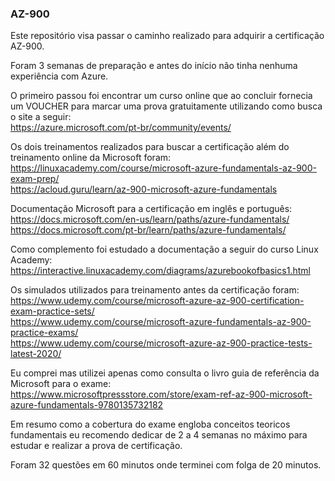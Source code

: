 <h3>AZ-900</h3>

Este repositório visa passar o caminho realizado para adquirir a certificação AZ-900.

Foram 3 semanas de preparação e antes do início não tinha nenhuma experiência com Azure.

O primeiro passou foi encontrar um curso online que ao concluir fornecia um VOUCHER para marcar uma prova gratuitamente utilizando como busca o site a seguir:<br>
https://azure.microsoft.com/pt-br/community/events/

Os dois treinamentos realizados para buscar a certificação além do treinamento online da Microsoft foram:<br>
https://linuxacademy.com/course/microsoft-azure-fundamentals-az-900-exam-prep/<br>
https://acloud.guru/learn/az-900-microsoft-azure-fundamentals

Documentação Microsoft para a certificação em inglês e português:<br>
https://docs.microsoft.com/en-us/learn/paths/azure-fundamentals/<br>
https://docs.microsoft.com/pt-br/learn/paths/azure-fundamentals/

Como complemento foi estudado a documentação a seguir do curso Linux Academy:<br>
https://interactive.linuxacademy.com/diagrams/azurebookofbasics1.html

Os simulados utilizados para treinamento antes da certificação foram:<br>
https://www.udemy.com/course/microsoft-azure-az-900-certification-exam-practice-sets/<br>
https://www.udemy.com/course/microsoft-azure-fundamentals-az-900-practice-exams/<br>
https://www.udemy.com/course/microsoft-azure-az-900-practice-tests-latest-2020/

Eu comprei mas utilizei apenas como consulta o livro guia de referência da Microsoft para o exame:<br>
https://www.microsoftpressstore.com/store/exam-ref-az-900-microsoft-azure-fundamentals-9780135732182

Em resumo como a cobertura do exame engloba conceitos teoricos fundamentais eu recomendo dedicar de 2 a 4 semanas no máximo para estudar e realizar a prova de certificação.

Foram 32 questões em 60 minutos onde terminei com folga de 20 minutos.
